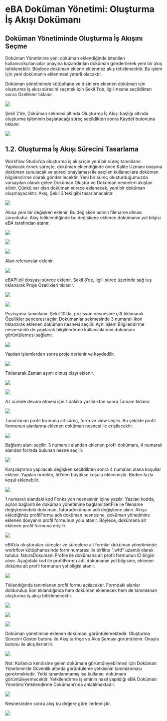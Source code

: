 # eBA Doküman Yönetimi: Oluşturma İş Akışı Dokümanı 

## Doküman Yönetiminde Oluşturma İş Akışını Seçme 

Doküman Yönetimine yeni doküman eklendiğinde istenilen kullanıcı/kullanıcılar onayına kazandırılan doküman gönderilerek yeni bir akış tetiklenebilir. Böylece doküman eklenir eklenmez akış tetiklenecktir. Bu işlem için yeni dokümanın eklenmesi yeterli olacaktır. 

Doküman yönetiminde kütüphane ve dizinlere eklenen doküman için oluşturma iş akışı sürecini seçmek için Şekil 1’de, ilgili nesne seçildikten sonra Özellikler tıklanır. 

![](https://docsbimser.blob.core.windows.net/imagecontainer/Şekil%201-d70b5ae6-6792-45ba-a12f-83b52b77b614.png)

Şekil 2’de, Doküman sekmesi altında Oluşturma İş Akışı başlığı altında oluşturma işleminin başlatacağı süreç seçildikten sonra Kaydet butonuna tıklanır. 

![](https://docsbimser.blob.core.windows.net/imagecontainer/Şekil%202-367ef79f-5a22-4bce-ad13-04e91b23d02e.png)

## 1.2. Oluşturma İş Akışı Sürecini Tasarlama 

Workflow Studio’da oluşturma iş akışı için yeni bir süreç tanımlanır. Yapılacak örnek süreçte, doküman eklendiğinde önce Kalite Uzmanı onayına doküman sunulacak ve süreci onaylaması ile seçilen kullanıcılara doküman bilgilendirme olarak gönderilecektir. Yeni bir süreç oluşturduğumuzda varsayılan olarak gelen Doküman Oluştur ve Doküman nesneleri akıştan silinir. Çünkü var olan doküman sürece eklenecek, yeni bir doküman oluşmayacaktır. Akış, Şekil 3’teki gibi tasarlanacaktır. 

![](https://docsbimser.blob.core.windows.net/imagecontainer/ŞEkil%203-8ce46fcf-a2ea-4ef2-a397-ba558af5a5ca.png)

Akışa yeni bir değişken eklenir. Bu değişken adının filename olması zorunludur. Akış tetiklendiğinde bu değişkene eklenen dokümanın yol bilgisi eBA tarafından atanır. 

![](https://docsbimser.blob.core.windows.net/imagecontainer/Şekil%204-ac971a6c-b5f3-4def-b08a-7f2f1a87715d.png)

![](https://docsbimser.blob.core.windows.net/imagecontainer/Şekil%205-ad5d81ba-ce03-4f6d-9666-2177f317d75b.png)

![](https://docsbimser.blob.core.windows.net/imagecontainer/Şekil%206-51a34af2-b42d-427b-aa63-11ac0959ec5f.png)

Alan referanslar eklenir. 

![](https://docsbimser.blob.core.windows.net/imagecontainer/Şekil%207-e747dd8d-fcf4-4406-b1d3-b2f28f76e828.png)

eBAPI.dll dosyası sürece eklenir. Şekil 8’de, ilgili süreç üzerinde sağ tuş tıklanarak Proje Özellikleri tıklanır. 

![](https://docsbimser.blob.core.windows.net/imagecontainer/Şekil%208-65752606-8c60-430e-938b-47eac16a2e84.png)

![](https://docsbimser.blob.core.windows.net/imagecontainer/Şekil%201-d70b5ae6-6792-45ba-a12f-83b52b77b614.png)

Pozisyona tanımlanır. Şekil 10’da, pozisyon nesnesine çift tıklanarak Özellikler penceresi açılır. Dokümanlar sekmesinde 3 numaralı ikon tıklanarak eklenen doküman nesnesi seçilir. Aynı işlem Bilgilendirme nesnesinde de yapılarak bilgilendirme kullanıcılarının dokümanı görüntülemesi sağlanır. 

![](https://docsbimser.blob.core.windows.net/imagecontainer/Şekil%2010-44e4f071-f459-4557-b0c1-78672f3828d9.png)

Yapılan işlemlerden sonra proje derlenir ve kaydedilir. 



![](https://docsbimser.blob.core.windows.net/imagecontainer/Şekil%2011-3adc9029-aefd-47b4-b60e-f13352826120.png)

Tıklanarak Zaman aşımı olmuş olayı eklenir. 

![](https://docsbimser.blob.core.windows.net/imagecontainer/Şekil%201-d70b5ae6-6792-45ba-a12f-83b52b77b614.png)

![](https://docsbimser.blob.core.windows.net/imagecontainer/Şekil%2012-dfc6db03-2f68-44b3-9246-bad57f629b52.png)

Az sürede devam etmesi için 1 dakika yazıldıktan sonra Tamam tıklanır. 

![](https://docsbimser.blob.core.windows.net/imagecontainer/Şekil%2013-ed71ffec-4e93-4644-8cb2-74a771a5f34b.png)

Tanımlanan profil formuna ait süreç, form ve view seçilir. Bu şekilde profil formunun alanlarına eklenen doküman nesnesi ile erişilecektir. 

![](https://docsbimser.blob.core.windows.net/imagecontainer/Şekil%2014-ba75aeee-d688-4ff5-bc77-2240eddca14e.png)

Bağlantı alanı seçilir. 3 numaralı alandan eklenen profil dokümanı, 4 numaralı alandan formda bulunan nesne seçilir. 

![](https://docsbimser.blob.core.windows.net/imagecontainer/Şekil%2015-5a74ccca-af6e-4867-a6d0-d810cab098a5.png)

Karşılaştırma yapılacak değişken seçildikten sonra 4 numaları alana koşullar eklenir. Yapılan örnekte, 50’den büyükse koşulu eklenmiştir. Birden fazla koşul eklenebilir. 

![](https://docsbimser.blob.core.windows.net/imagecontainer/Şekil%2016-00142846-fb40-48d5-8da8-758d6612118d.png)

 1 numaralı alandaki kod Fonksiyon nesnesinin içine yazılır. Yazılan kodda, açılan bağlantı ile doküman yönetimine bağlanır.GetFile ile filename değişkenindeki doküman, faturadokümanı adlı değişkene alınır. Akışa eklediğimiz profilFormu adlı doküman nesnesine, doküman yönetimine eklenen dosyanın profil formunun yolu atanır. Böylece, dokümana ait eklenen profil formuna erişilir. 

![](https://docsbimser.blob.core.windows.net/imagecontainer/Şekil%2017-99a02df1-b900-43c1-abb3-1778e4310541.png)

eBA’da oluşturulan süreçler ve süreçlere ait formlar doküman yönetiminde workflow  kütüphanesinde form numarası ile birlikte ”.wfd” uzantılı olarak tutulur. faturaDokumanı.Profile ile dokümana ait profil formunun ID bilgisi alınır. Aşağıdaki kod ile profilFormu adlı dokümanın yol bilgisine, eklenen doküma ait profil formunun yol bilgisi atanır. 

![](https://docsbimser.blob.core.windows.net/imagecontainer/Şekil%2018-73c53d7f-03c2-4e4b-a834-2238e5666e89.png)

Tıklandığında tanımlanan profil formu açılacaktır. Formdaki alanlar doldurulup Son tıklandığında hem doküman eklenecek hem de tanımlanan oluşturma iş akışı tetiklenecektir.

![](https://docsbimser.blob.core.windows.net/imagecontainer/Şekil%2019-9d36b5b6-2ab8-47af-be32-fb16c44fe7a2.png)

![](https://docsbimser.blob.core.windows.net/imagecontainer/Şekil%2020-868184e1-3622-4abd-a73b-1bf11ebe2066.png)

![](https://docsbimser.blob.core.windows.net/imagecontainer/Şekil%2021-c9ca5f95-1dd1-4526-8b98-8b5d90da7ebb.png)

Doküman yönetimine eklenen dokümanı görüntülemektedir. Oluşturma Sürecini Göster butonu ile Akış tarihçe ve Akış Şeması görüntülenir. Onayla butonu ile akış ilerletilir. 

![](https://docsbimser.blob.core.windows.net/imagecontainer/Şekil%2022-cd7f9985-3987-42e7-8817-72993f21beb5.png)

Not: Kullanıcı kendisine gelen dokümanı görüntüleyebilmesi için Doküman Yönetimin’de Güvenlik altında görüntüleme yetkisinin tanımlanması gerekmektedir. Yetki tanımlanmamış ise kullanıcı dokümanı  görüntüleyemecektir. Yetkilendirme işleminin nasıl yapıldığı eBA Doküman Yönetimi:Yetkilendirme Dokümanı’nda anlatılmaktadır. 

![](https://docsbimser.blob.core.windows.net/imagecontainer/Şekil%2023-5c5d5a28-07f2-45de-b887-a864b0d29ba2.png)

Nesnesinden sonra akış bu değere göre ilerlemiştir. 

![](https://docsbimser.blob.core.windows.net/imagecontainer/Şekil%2024-7f625329-003a-430a-a38f-b5b820c49726.png)